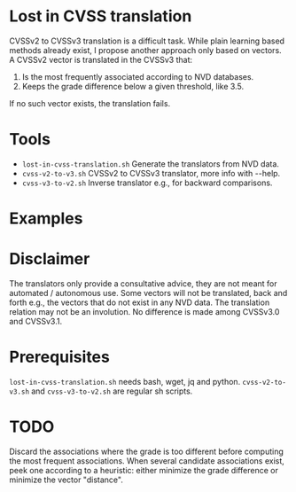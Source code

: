 # Lost in CVSS translation
CVSSv2 to CVSSv3 translation is a difficult task.
While plain learning based methods already exist,
I propose another approach only based on vectors.
A CVSSv2 vector is translated in the CVSSv3 that:
1. Is the most frequently associated according to NVD databases.
2. Keeps the grade difference below a given threshold, like 3.5.

If no such vector exists, the translation fails.

# Tools
- ``lost-in-cvss-translation.sh`` Generate the translators from NVD data.
- ``cvss-v2-to-v3.sh`` CVSSv2 to CVSSv3 translator, more info with --help.
- ``cvss-v3-to-v2.sh`` Inverse translator e.g., for backward comparisons.

# Examples
<TODO>

# Disclaimer
The translators only provide a consultative advice,
they are not meant for automated / autonomous use.
Some vectors will not be translated, back and forth
e.g., the vectors that do not exist in any NVD data.
The translation relation may not be an involution.
No difference is made among CVSSv3.0 and CVSSv3.1.

# Prerequisites
``lost-in-cvss-translation.sh`` needs bash, wget, jq and python.
``cvss-v2-to-v3.sh`` and ``cvss-v3-to-v2.sh`` are regular sh scripts.

# TODO
Discard the associations where the grade is too different before computing the most frequent associations.
When several candidate associations exist, peek one according to a heuristic: either minimize the grade difference or minimize the vector "distance".

